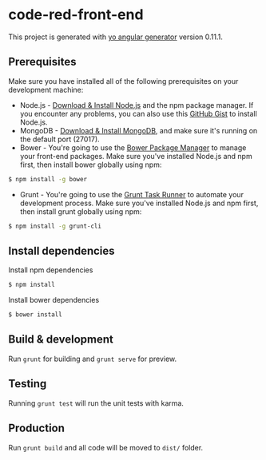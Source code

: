 # code-red-front-end

This project is generated with [yo angular generator](https://github.com/yeoman/generator-angular)
version 0.11.1.

## Prerequisites
Make sure you have installed all of the following prerequisites on your development machine:
* Node.js - [Download & Install Node.js](http://www.nodejs.org/download/) and the npm package manager. If you encounter any problems, you can also use this [GitHub Gist](https://gist.github.com/isaacs/579814) to install Node.js.
* MongoDB - [Download & Install MongoDB](http://www.mongodb.org/downloads), and make sure it's running on the default port (27017).
* Bower - You're going to use the [Bower Package Manager](http://bower.io/) to manage your front-end packages. Make sure you've installed Node.js and npm first, then install bower globally using npm:

```bash
$ npm install -g bower
```

* Grunt - You're going to use the [Grunt Task Runner](http://gruntjs.com/) to automate your development process. Make sure you've installed Node.js and npm first, then install grunt globally using npm:

```bash
$ npm install -g grunt-cli
```

## Install dependencies
Install npm dependencies 
```bash
$ npm install
```

Install bower dependencies 
```bash
$ bower install
```


## Build & development

Run `grunt` for building and `grunt serve` for preview.

## Testing

Running `grunt test` will run the unit tests with karma.

## Production
Run `grunt build` and all code will be moved to `dist/` folder.
